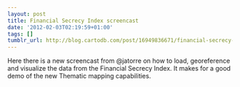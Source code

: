 ```yaml
---
layout: post
title: Financial Secrecy Index screencast
date: '2012-02-03T02:19:59+01:00'
tags: []
tumblr_url: http://blog.cartodb.com/post/16949836671/financial-secrecy-index-screencast
---
```

Here there is a new screencast from @jatorre on how to load, georeference and visualize the data from the Financial Secrecy Index. It makes for a good demo of the new Thematic mapping capabilities.

